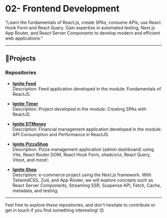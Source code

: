# 02- Frontend Development

"Learn the fundamentals of React.js, create SPAs, consume APIs, use React Hook Form and React Query. Gain expertise in automated testing, Next.js App Router, and React Server Components to develop modern and efficient web applications."

---

## 🔗Projects

### Repositories

- [**Ignite Feed**](https://github.com/RodrigoAngeloValentini/ignite-reactjs-01-fundamentos-react)  
  Description: Feed application developed in the module: Fundamentals of ReactJS.

- [**Ignite Timer**](https://github.com/RodrigoAngeloValentini/ignite-react-02-timer)  
  Description: Project developed in the module: Creating SPAs with ReactJS.

- [**Ignite DTMoney**](https://github.com/RodrigoAngeloValentini/ignite-reactjs-03-dt-money)  
  Description: Financial management application developed in the module: API Consumption and Performance in ReactJS.

- [**Ignite PizzaShop**](https://github.com/RodrigoAngeloValentini/ignite-reactjs-04-pizzashop-web)  
  Description: Pizza management application (admin dashboard) using Vite, React Router DOM, React Hook Form, shadcn/ui, React Query, Vitest, and more!.
  
- [**Ignite Shop**](https://github.com/RodrigoAngeloValentini/04-ignite-shop)  
  Description: e-commerce project using the Next.js framework. With TailwindCSS, Zod, and App Router, we will explore concepts such as React Server Components, Streaming SSR, Suspense API, Fetch, Cache, metadata, and testing.

---

Feel free to explore these repositories, and don't hesitate to contribute or get in touch if you find something interesting! 😊
